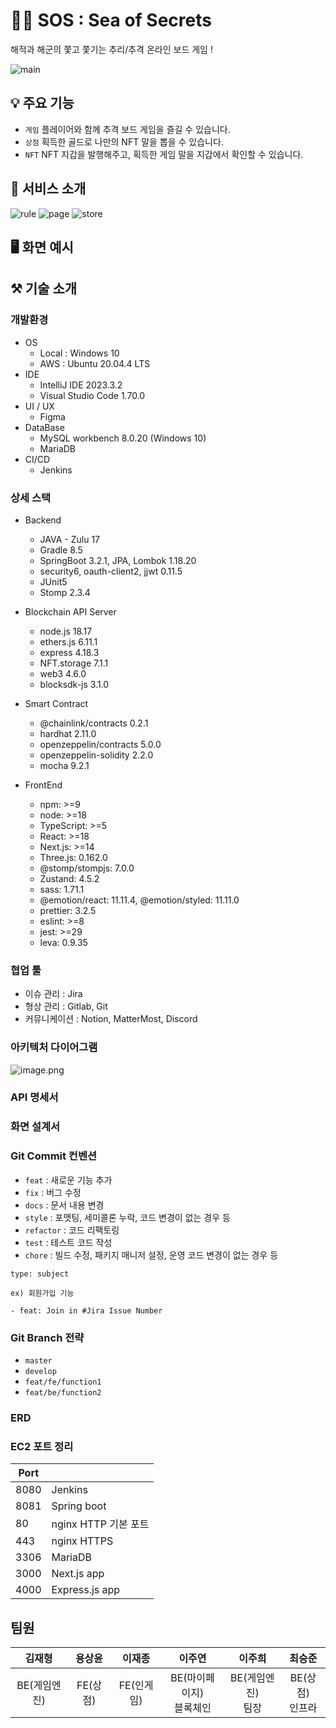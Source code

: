 # 🏴‍☠️ SOS : Sea of Secrets
해적과 해군의 쫓고 쫓기는 추리/추격 온라인 보드 게임 ! 

![main](./README_IMAGE/main.png)

## 💡 주요 기능
- `게임` 플레이어와 함께 추격 보드 게임을 즐길 수 있습니다.
- `상점` 획득한 골드로 나만의 NFT 말을 뽑을 수 있습니다.
- `NFT` NFT 지갑을 발행해주고, 획득한 게임 말을 지갑에서 확인할 수 있습니다.

## 🔎 서비스 소개

![rule](./README_IMAGE/rule.png)
![page](./README_IMAGE/page.png)
![store](./README_IMAGE/store.png)

## 🖥️ 화면 예시


## ⚒️ 기술 소개
### 개발환경

- OS
  - Local : Windows 10
  - AWS : Ubuntu 20.04.4 LTS
- IDE
  - IntelliJ IDE 2023.3.2
  - Visual Studio Code 1.70.0
- UI / UX
  - Figma
- DataBase
  - MySQL workbench 8.0.20 (Windows 10)
  - MariaDB
- CI/CD
  - Jenkins

### 상세 스택

- Backend
  - JAVA - Zulu 17
  - Gradle 8.5
  - SpringBoot 3.2.1, JPA, Lombok 1.18.20
  - security6, oauth-client2, jjwt 0.11.5
  - JUnit5
  - Stomp 2.3.4

- Blockchain API Server
  - node.js 18.17
  - ethers.js 6.11.1
  - express 4.18.3
  - NFT.storage 7.1.1
  - web3 4.6.0
  - blocksdk-js 3.1.0

- Smart Contract
  - @chainlink/contracts 0.2.1
  - hardhat 2.11.0
  - openzeppelin/contracts 5.0.0
  - openzeppelin-solidity 2.2.0
  - mocha 9.2.1

- FrontEnd
  - npm: >=9
  - node: >=18
  - TypeScript: >=5
  - React: >=18
  - Next.js: >=14
  - Three.js: 0.162.0
  - @stomp/stompjs: 7.0.0
  - Zustand: 4.5.2
  - sass: 1.71.1
  - @emotion/react: 11.11.4, @emotion/styled: 11.11.0
  - prettier: 3.2.5
  - eslint: >=8
  - jest: >=29
  - leva: 0.9.35

### 협업 툴

- 이슈 관리 : Jira
- 형상 관리 : Gitlab, Git
- 커뮤니케이션 : Notion, MatterMost, Discord

### 아키텍처 다이어그램
![image.png](./README_IMAGE/architecture.png)

### API 명세서


### 화면 설계서


### Git Commit 컨벤션

- `feat` : 새로운 기능 추가
- `fix` : 버그 수정
- `docs` : 문서 내용 변경
- `style` : 포맷팅, 세미콜론 누락, 코드 변경이 없는 경우 등
- `refactor` : 코드 리팩토링
- `test` : 테스트 코드 작성
- `chore` : 빌드 수정, 패키지 매니저 설정, 운영 코드 변경이 없는 경우 등

```
type: subject

ex) 회원가입 기능

- feat: Join in #Jira Issue Number
```

### Git Branch 전략

- `master`
- `develop`
- `feat/fe/function1`
- `feat/be/function2`

### ERD

### EC2 포트 정리

| Port |                      |
| ---- | -------------------- |
| 8080 | Jenkins      |
| 8081 | Spring boot      |
| 80   | nginx HTTP 기본 포트 |
| 443  | nginx HTTPS          |
| 3306 | MariaDB                |
| 3000 | Next.js app            |
| 4000 | Express.js app            |


## 팀원
|**김재형**|**용상윤**|**이재종**|**이주연**|**이주희**|**최승준**|
|:--:|:--:|:--:|:--:|:--:|:--:|
|BE(게임엔진)|FE(상점)|FE(인게임)|BE(마이페이지) <br> 블록체인|BE(게임엔진) <br> 팀장|BE(상점)<br> 인프라
